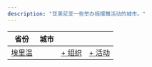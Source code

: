 ```yaml
---
description: "亚美尼亚一些举办摇摆舞活动的城市。"
---
```


| 省份 | 城市 | | |
| --- | --- | --- | --- |
| [埃里温](by_city.md#yerevan) | | [+ 组织](https://github.com/swingdance/orgs/issues/new?assignees=&labels=add+org&projects=&template=02-add_entity.yml&title=%5Bhy_AM%5D%20%3CName%3E&region=hy_AM&province=Yerevan&city=Yerevan) | [+ 活动](https://github.com/swingdance/events/issues/new?assignees=&labels=add+event&projects=&template=02-add_entity.yml&title=%5B2024%2Fhy_AM%5D%20%3CName%3E&region=hy_AM&province=Yerevan&city=Yerevan&org_id=&date_starts=2024-&date_ends=2024-) |

